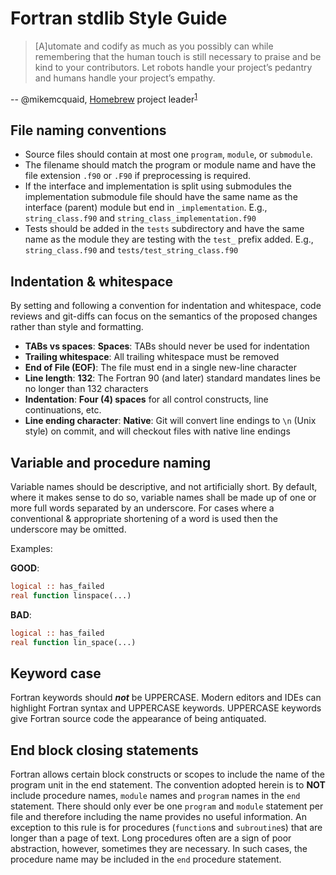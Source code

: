 # Fortran stdlib Style Guide

> [A]utomate and codify as much as you possibly can while remembering that the human touch is still necessary to praise
> and be kind to your contributors.
> Let robots handle your project’s pedantry and humans handle your project’s empathy.

-- @mikemcquaid, [Homebrew] project leader<sup>[1]</sup>

[1]: https://mikemcquaid.com/2018/06/05/robot-pedantry-human-empathy/
[Homebrew]: https://brew.sh

## File naming conventions

- Source files should contain at most one `program`, `module`, or `submodule`.
- The filename should match the program or module name and have the file extension `.f90` or `.F90` if preprocessing is required.
- If the interface and implementation is split using submodules the implementation submodule file should have the same name as the interface (parent) module but end in `_implementation`. E.g., `string_class.f90` and `string_class_implementation.f90`
- Tests should be added in the `tests` subdirectory and have the same name as the module they are testing with the `test_` prefix added. E.g., `string_class.f90` and `tests/test_string_class.f90`

## Indentation & whitespace

By setting and following a convention for indentation and whitespace, code reviews and git-diffs can
focus on the semantics of the proposed changes rather than style and formatting.

* __TABs vs spaces__: __Spaces__: TABs should never be used for indentation
* __Trailing whitespace__: All trailing whitespace must be removed
* __End of File (EOF)__: The file must end in a single new-line character
* __Line length__: __132__: The Fortran 90 (and later) standard mandates lines be no longer than 132 characters
* __Indentation__: __Four (4) spaces__ for all control constructs, line continuations, etc.
* __Line ending character__: __Native__: Git will convert line endings to `\n` (Unix style) on commit, and will checkout files with native line endings

## Variable and procedure naming

Variable names should be descriptive, and not artificially short.
By default, where it makes sense to do so, variable names shall be made up of one or more full words separated by an underscore.
For cases where a conventional & appropriate shortening of a word is used then the underscore may be omitted.

Examples:

__GOOD__:

``` fortran
logical :: has_failed
real function linspace(...)
```

__BAD__:

``` fortran
logical :: has_failed
real function lin_space(...)
```

## Keyword case

Fortran keywords should __*not*__ be UPPERCASE.
Modern editors and IDEs can highlight Fortran syntax and UPPERCASE keywords.
UPPERCASE keywords give Fortran source code the appearance of being antiquated.

## End <scope> block closing statements

Fortran allows certain block constructs or scopes to include the name of the program unit in the end statement.
The convention adopted herein is to __NOT__ include procedure names, `module` names and `program` names in the `end` statement.
There should only ever be one `program` and `module` statement per file and therefore including the name provides no useful information.
An exception to this rule is for procedures (`function`s and `subroutine`s) that are longer than a page of text.
Long procedures often are a sign of poor abstraction, however, sometimes they are necessary.
In such cases, the procedure name may be included in the `end` procedure statement.

